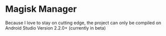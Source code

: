 # Magisk Manager

Because I love to stay on cutting edge, the project can only be compiled on Android Studio Version 2.2.0+ (currently in beta)

